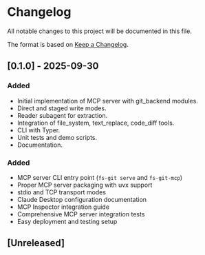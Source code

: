 # Changelog

All notable changes to this project will be documented in this file.

The format is based on [Keep a Changelog](https://keepachangelog.com/en/1.0.0/).

## [0.1.0] - 2025-09-30

### Added

- Initial implementation of MCP server with git_backend modules.
- Direct and staged write modes.
- Reader subagent for extraction.
- Integration of file_system, text_replace, code_diff tools.
- CLI with Typer.
- Unit tests and demo scripts.
- Documentation.

### Added

- MCP server CLI entry point (`fs-git serve` and `fs-git-mcp`)
- Proper MCP server packaging with uvx support
- stdio and TCP transport modes
- Claude Desktop configuration documentation
- MCP Inspector integration guide
- Comprehensive MCP server integration tests
- Easy deployment and testing setup

## [Unreleased]
